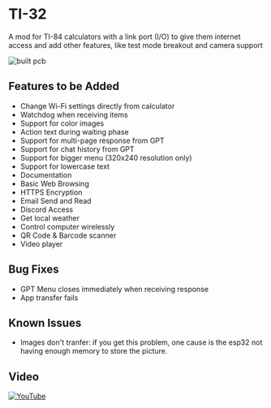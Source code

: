 # TI-32

A mod for TI-84 calculators with a link port (I/O) to give them internet access and add other features, like test mode breakout and camera support

![built pcb](./pcb/built.png)

## Features to be Added

- Change Wi-Fi settings directly from calculator
- Watchdog when receiving items
- Support for color images
- Action text during waiting phase
- Support for multi-page response from GPT
- Support for chat history from GPT
- Support for bigger menu (320x240 resolution only)
- Support for lowercase text
- Documentation
- Basic Web Browsing
- HTTPS Encryption
- Email Send and Read
- Discord Access
- Get local weather
- Control computer wirelessly
- QR Code & Barcode scanner
- Video player

## Bug Fixes

- GPT Menu closes immediately when receiving response
- App transfer fails

## Known Issues

- Images don't tranfer: if you get this problem, one cause is the esp32 not having enough memory to store the picture.

## Video
[![YouTube](http://i.ytimg.com/vi/Bicjxl4EcJg/hqdefault.jpg)](https://www.youtube.com/watch?v=Bicjxl4EcJg)
